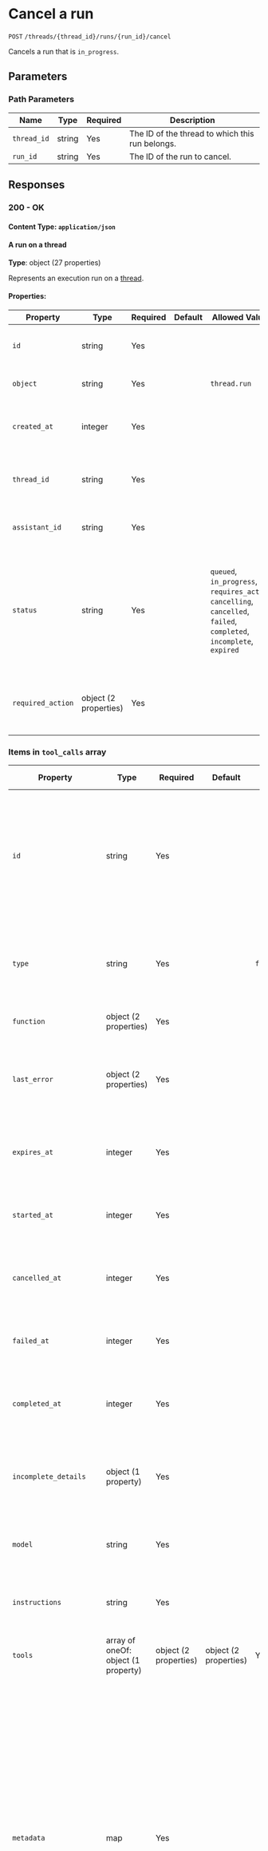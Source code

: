 # Cancel a run

`POST` `/threads/{thread_id}/runs/{run_id}/cancel`

Cancels a run that is `in_progress`.

## Parameters

### Path Parameters

| Name | Type | Required | Description |
| ---- | ---- | -------- | ----------- |
| `thread_id` | string | Yes | The ID of the thread to which this run belongs. |
| `run_id` | string | Yes | The ID of the run to cancel. |

## Responses

### 200 - OK

#### Content Type: `application/json`

#### A run on a thread

**Type**: object (27 properties)

Represents an execution run on a [thread](/docs/api-reference/threads).

#### Properties:

| Property | Type | Required | Default | Allowed Values | Description |
| -------- | ---- | -------- | ------- | -------------- | ----------- |
| `id` | string | Yes |  |  | The identifier, which can be referenced in API endpoints. |
| `object` | string | Yes |  | `thread.run` | The object type, which is always `thread.run`. |
| `created_at` | integer | Yes |  |  | The Unix timestamp (in seconds) for when the run was created. |
| `thread_id` | string | Yes |  |  | The ID of the [thread](/docs/api-reference/threads) that was executed on as a part of this run. |
| `assistant_id` | string | Yes |  |  | The ID of the [assistant](/docs/api-reference/assistants) used for execution of this run. |
| `status` | string | Yes |  | `queued`, `in_progress`, `requires_action`, `cancelling`, `cancelled`, `failed`, `completed`, `incomplete`, `expired` | The status of the run, which can be either `queued`, `in_progress`, `requires_action`, `cancelling`, `cancelled`, `failed`, `completed`, `incomplete`, or `expired`. |
| `required_action` | object (2 properties) | Yes |  |  | Details on the action required to continue the run. Will be `null` if no action is required. |

### Items in `tool_calls` array

| Property | Type | Required | Default | Allowed Values | Description |
| -------- | ---- | -------- | ------- | -------------- | ----------- |
| `id` | string | Yes |  |  | The ID of the tool call. This ID must be referenced when you submit the tool outputs in using the [Submit tool outputs to run](/docs/api-reference/runs/submitToolOutputs) endpoint. |
| `type` | string | Yes |  | `function` | The type of tool call the output is required for. For now, this is always `function`. |
| `function` | object (2 properties) | Yes |  |  | The function definition. |
| `last_error` | object (2 properties) | Yes |  |  | The last error associated with this run. Will be `null` if there are no errors. |
| `expires_at` | integer | Yes |  |  | The Unix timestamp (in seconds) for when the run will expire. |
| `started_at` | integer | Yes |  |  | The Unix timestamp (in seconds) for when the run was started. |
| `cancelled_at` | integer | Yes |  |  | The Unix timestamp (in seconds) for when the run was cancelled. |
| `failed_at` | integer | Yes |  |  | The Unix timestamp (in seconds) for when the run failed. |
| `completed_at` | integer | Yes |  |  | The Unix timestamp (in seconds) for when the run was completed. |
| `incomplete_details` | object (1 property) | Yes |  |  | Details on why the run is incomplete. Will be `null` if the run is not incomplete. |
| `model` | string | Yes |  |  | The model that the [assistant](/docs/api-reference/assistants) used for this run. |
| `instructions` | string | Yes |  |  | The instructions that the [assistant](/docs/api-reference/assistants) used for this run. |
| `tools` | array of oneOf: object (1 property) | object (2 properties) | object (2 properties) | Yes | `[]` |  | The list of tools that the [assistant](/docs/api-reference/assistants) used for this run. |
| `metadata` | map | Yes |  |  | Set of 16 key-value pairs that can be attached to an object. This can be <br> useful for storing additional information about the object in a structured <br> format, and querying for objects via API or the dashboard.  <br>  <br> Keys are strings with a maximum length of 64 characters. Values are strings <br> with a maximum length of 512 characters. <br>  |
|   ↳ (additional properties) | string | - | - | - | Additional properties of this object |
| `usage` | object (3 properties) | Yes |  |  | Usage statistics related to the run. This value will be `null` if the run is not in a terminal state (i.e. `in_progress`, `queued`, etc.). |
|   ↳ `total_tokens` | integer | Yes |  |  | Total number of tokens used (prompt + completion). |
| `temperature` | number | No |  |  | The sampling temperature used for this run. If not set, defaults to 1. |
| `top_p` | number | No |  |  | The nucleus sampling value used for this run. If not set, defaults to 1. |
| `max_prompt_tokens` | integer | Yes |  |  | The maximum number of prompt tokens specified to have been used over the course of the run. <br>  |
| `max_completion_tokens` | integer | Yes |  |  | The maximum number of completion tokens specified to have been used over the course of the run. <br>  |
| `truncation_strategy` | object (2 properties) | Yes |  |  | Controls for how a thread will be truncated prior to the run. Use this to control the intial context window of the run. |
| `tool_choice` | oneOf: string | object (2 properties) | Yes |  |  | Controls which (if any) tool is called by the model. <br> `none` means the model will not call any tools and instead generates a message. <br> `auto` is the default value and means the model can pick between generating a message or calling one or more tools. <br> `required` means the model must call one or more tools before responding to the user. <br> Specifying a particular tool like `{"type": "file_search"}` or `{"type": "function", "function": {"name": "my_function"}}` forces the model to call that tool. <br>  |
| `parallel_tool_calls` | boolean | Yes | `true` |  | Whether to enable [parallel function calling](/docs/guides/function-calling#configuring-parallel-function-calling) during tool use. |
| `response_format` | oneOf: string | object (1 property) | object (1 property) | object (2 properties) | Yes |  |  | Specifies the format that the model must output. Compatible with [GPT-4o](/docs/models#gpt-4o), [GPT-4 Turbo](/docs/models#gpt-4-turbo-and-gpt-4), and all GPT-3.5 Turbo models since `gpt-3.5-turbo-1106`. <br>  <br> Setting to `{ "type": "json_schema", "json_schema": {...} }` enables Structured Outputs which ensures the model will match your supplied JSON schema. Learn more in the [Structured Outputs guide](/docs/guides/structured-outputs). <br>  <br> Setting to `{ "type": "json_object" }` enables JSON mode, which ensures the message the model generates is valid JSON. <br>  <br> **Important:** when using JSON mode, you **must** also instruct the model to produce JSON yourself via a system or user message. Without this, the model may generate an unending stream of whitespace until the generation reaches the token limit, resulting in a long-running and seemingly "stuck" request. Also note that the message content may be partially cut off if `finish_reason="length"`, which indicates the generation exceeded `max_tokens` or the conversation exceeded the max context length. <br>  |
**Example:**

```json
{
  "id": "run_abc123",
  "object": "thread.run",
  "created_at": 1698107661,
  "assistant_id": "asst_abc123",
  "thread_id": "thread_abc123",
  "status": "completed",
  "started_at": 1699073476,
  "expires_at": null,
  "cancelled_at": null,
  "failed_at": null,
  "completed_at": 1699073498,
  "last_error": null,
  "model": "gpt-4o",
  "instructions": null,
  "tools": [{"type": "file_search"}, {"type": "code_interpreter"}],
  "metadata": {},
  "incomplete_details": null,
  "usage": {
    "prompt_tokens": 123,
    "completion_tokens": 456,
    "total_tokens": 579
  },
  "temperature": 1.0,
  "top_p": 1.0,
  "max_prompt_tokens": 1000,
  "max_completion_tokens": 1000,
  "truncation_strategy": {
    "type": "auto",
    "last_messages": null
  },
  "response_format": "auto",
  "tool_choice": "auto",
  "parallel_tool_calls": true
}

```

## Examples

### Request Examples

#### curl
```bash
curl https://api.openai.com/v1/threads/thread_abc123/runs/run_abc123/cancel \
  -H "Authorization: Bearer $OPENAI_API_KEY" \
  -H "OpenAI-Beta: assistants=v2" \
  -X POST

```

#### python
```python
from openai import OpenAI
client = OpenAI()

run = client.beta.threads.runs.cancel(
  thread_id="thread_abc123",
  run_id="run_abc123"
)

print(run)

```

#### node.js
```javascript
import OpenAI from "openai";

const openai = new OpenAI();

async function main() {
  const run = await openai.beta.threads.runs.cancel(
    "thread_abc123",
    "run_abc123"
  );

  console.log(run);
}

main();

```

### Response Example

```json
{
  "id": "run_abc123",
  "object": "thread.run",
  "created_at": 1699076126,
  "assistant_id": "asst_abc123",
  "thread_id": "thread_abc123",
  "status": "cancelling",
  "started_at": 1699076126,
  "expires_at": 1699076726,
  "cancelled_at": null,
  "failed_at": null,
  "completed_at": null,
  "last_error": null,
  "model": "gpt-4o",
  "instructions": "You summarize books.",
  "tools": [
    {
      "type": "file_search"
    }
  ],
  "tool_resources": {
    "file_search": {
      "vector_store_ids": ["vs_123"]
    }
  },
  "metadata": {},
  "usage": null,
  "temperature": 1.0,
  "top_p": 1.0,
  "response_format": "auto",
  "tool_choice": "auto",
  "parallel_tool_calls": true
}

```

